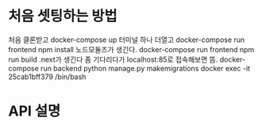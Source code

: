 # 처음 셋팅하는 방법

처음 클론받고
docker-compose up
터미널 하나 더열고 
docker-compose run frontend npm install
노드모듈즈가 생긴다. 
docker-compose run frontend npm run build
.next가 생긴다
좀 기다리다가 localhost:85로 접속해보면 뜸. 
docker-compose run backend python manage.py makemigrations
docker exec -it 25cab1bff379 /bin/bash

# API 설명







